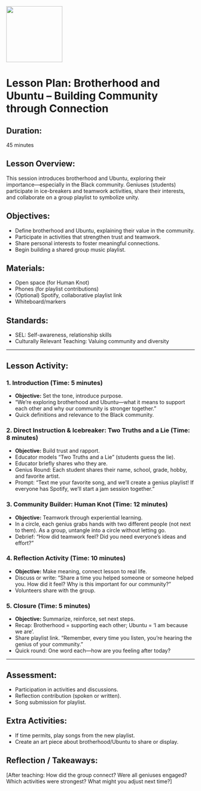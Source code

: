 <img src="https://github.com/Hgp-GeniusLabs/Curriculum/blob/10734f2c827128dde773ea4f266d154d46977866/Org-Wide/Assets/hgp_logo_original.png" width="150"/>

# Lesson Plan: Brotherhood and Ubuntu – Building Community through Connection

## **Duration:**
45 minutes

## **Lesson Overview:**
This session introduces brotherhood and Ubuntu, exploring their importance—especially in the Black community. Geniuses (students) participate in ice-breakers and teamwork activities, share their interests, and collaborate on a group playlist to symbolize unity.

## **Objectives:**
- Define brotherhood and Ubuntu, explaining their value in the community.
- Participate in activities that strengthen trust and teamwork.
- Share personal interests to foster meaningful connections.
- Begin building a shared group music playlist.

## **Materials:**
- Open space (for Human Knot)
- Phones (for playlist contributions)
- (Optional) Spotify, collaborative playlist link
- Whiteboard/markers

## **Standards:**
- SEL: Self-awareness, relationship skills
- Culturally Relevant Teaching: Valuing community and diversity

---

## **Lesson Activity:**

### 1. **Introduction (Time: 5 minutes)**
   - **Objective:** Set the tone, introduce purpose.
   - “We’re exploring brotherhood and Ubuntu—what it means to support each other and why our community is stronger together.”
   - Quick definitions and relevance to the Black community.

### 2. **Direct Instruction & Icebreaker: Two Truths and a Lie (Time: 8 minutes)**
   - **Objective:** Build trust and rapport.
   - Educator models “Two Truths and a Lie” (students guess the lie).
   - Educator briefly shares who they are.
   - Genius Round: Each student shares their name, school, grade, hobby, and favorite artist.
   - Prompt: “Text me your favorite song, and we’ll create a genius playlist! If everyone has Spotify, we’ll start a jam session together.”

### 3. **Community Builder: Human Knot (Time: 12 minutes)**
   - **Objective:** Teamwork through experiential learning.
   - In a circle, each genius grabs hands with two different people (not next to them). As a group, untangle into a circle without letting go.
   - Debrief: “How did teamwork feel? Did you need everyone’s ideas and effort?”

### 4. **Reflection Activity (Time: 10 minutes)**
   - **Objective:** Make meaning, connect lesson to real life.
   - Discuss or write: “Share a time you helped someone or someone helped you. How did it feel? Why is this important for our community?”
   - Volunteers share with the group.

### 5. **Closure (Time: 5 minutes)**
   - **Objective:** Summarize, reinforce, set next steps.
   - Recap: Brotherhood = supporting each other; Ubuntu = ‘I am because we are’.
   - Share playlist link. “Remember, every time you listen, you’re hearing the genius of your community.”
   - Quick round: One word each—how are you feeling after today?

---

## **Assessment:**
- Participation in activities and discussions.
- Reflection contribution (spoken or written).
- Song submission for playlist.

## **Extra Activities:**
- If time permits, play songs from the new playlist.
- Create an art piece about brotherhood/Ubuntu to share or display.

## **Reflection / Takeaways:**
[After teaching: How did the group connect? Were all geniuses engaged? Which activities were strongest? What might you adjust next time?]
